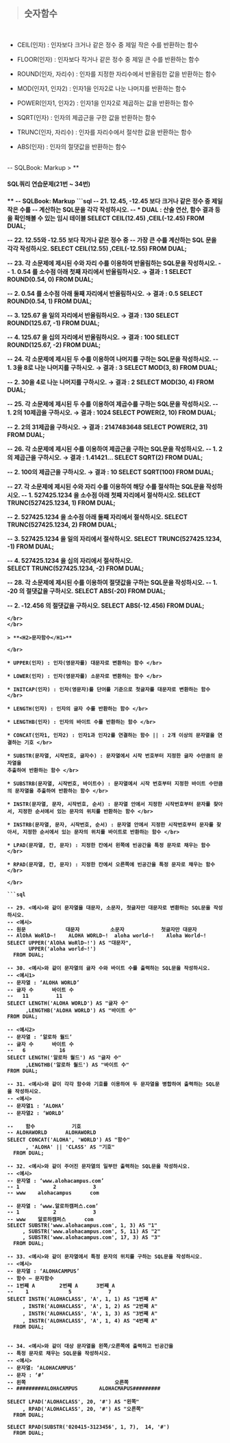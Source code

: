 > **<H2>숫자함수</H2>**

</br>

* CEIL(인자)           : 인자보다 크거나 같은 정수 중 제일 작은 수를 반환하는 함수 </br>

* FLOOR(인자)          : 인자보다 작거나 같은 정수 중 제일 큰 수를 반환하는 함수 </br>

* ROUND(인자, 자리수)   : 인자를 지정한 자리수에서 반올림한 값을 반환하는 함수 </br>

* MOD(인자1, 인자2)     : 인자1을 인자2로 나눈 나머지를 반환하는 함수 </br>

* POWER(인자1, 인자2)   : 인자1을 인자2로 제곱하는 값을 반환하는 함수 </br>

* SQRT(인자)           : 인자의 제곱근을 구한 값을 반환하는 함수 </br>

* TRUNC(인자, 자리수)   : 인자를 자리수에서 절삭한 값을 반환하는 함수 </br>

* ABS(인자)             : 인자의 절댓값을 반환하는 함수 </br>

</br>
-- SQLBook: Markup
> **<h4>SQL쿼리 연습문제(21번 ~ 34번) <h4>**
-- SQLBook: Markup
```sql
-- 21. 12.45, -12.45 보다 크거나 같은 정수 중 제일 작은 수를
-- 계산하는 SQL문을 각각 작성하시오.
-- * DUAL : 산술 연산, 함수 결과 등을 확인해볼 수 있는 임시 테이블
SELECT CEIL(12.45) ,CEIL(-12.45)
  FROM DUAL;

-- 22. 12.55와 -12.55 보다 작거나 같은 정수 중 
-- 가장 큰 수를 계산하는 SQL 문을 각각 작성하시오.
SELECT CEIL(12.55) ,CEIL(-12.55)
  FROM DUAL;

-- 23. 각 소문제에 제시된 수와 자리 수를 이용하여 반올림하는 SQL문을 작성하시오.
--  1. 0.54 를 소수점 아래 첫째 자리에서 반올림하시오. → 결과 : 1
SELECT ROUND(0.54, 0)
  FROM DUAL;

--  2. 0.54 를 소수점 아래 둘째 자리에서 반올림하시오. → 결과 : 0.5
SELECT ROUND(0.54, 1)
  FROM DUAL;

--  3. 125.67 을 일의 자리에서 반올림하시오. → 결과 : 130
SELECT ROUND(125.67, -1)
  FROM DUAL;

--  4. 125.67 을 십의 자리에서 반올림하시오. → 결과 : 100
SELECT ROUND(125.67, -2)
  FROM DUAL;

-- 24. 각 소문제에 제시된 두 수를 이용하여 나머지를 구하는 SQL문을 작성하시오.
--  1. 3을 8로 나눈 나머지를 구하시오. → 결과 : 3
SELECT MOD(3, 8) 
  FROM DUAL;

--  2. 30을 4로 나눈 나머지를 구하시오. → 결과 : 2
SELECT MOD(30, 4) 
  FROM DUAL;

-- 25. 각 소문제에 제시된 두 수를 이용하여 제곱수를 구하는 SQL문을 작성하시오.
--  1. 2의 10제곱을 구하시오. → 결과 : 1024
SELECT POWER(2, 10) 
  FROM DUAL;

--  2. 2의 31제곱을 구하시오. → 결과 : 2147483648
SELECT POWER(2, 31) 
  FROM DUAL;

-- 26. 각 소문제에 제시된 수를 이용하여 제곱근을 구하는 SQL문을 작성하시오.
--  1. 2의 제곱근을 구하시오. → 결과 : 1.41421...
SELECT SQRT(2) 
  FROM DUAL;

--  2. 100의 제곱근을 구하시오. → 결과 : 10
SELECT SQRT(100) 
  FROM DUAL;

-- 27. 각 소문제에 제시된 수와 자리 수를 이용하여 해당 수를 절삭하는 SQL문을 작성하시오.
--  1. 527425.1234 을 소수점 아래 첫째 자리에서 절삭하시오.
SELECT TRUNC(527425.1234, 1)
  FROM DUAL;

--  2. 527425.1234 을 소수점 아래 둘째 자리에서 절삭하시오.
SELECT TRUNC(527425.1234, 2)
  FROM DUAL;

--  3. 527425.1234 을 일의 자리에서 절삭하시오.
SELECT TRUNC(527425.1234, -1)
  FROM DUAL;

--  4. 527425.1234 을 십의 자리에서 절삭하시오.  
SELECT TRUNC(527425.1234, -2)
  FROM DUAL;

-- 28. 각 소문제에 제시된 수를 이용하여 절댓값을 구하는 SQL문을 작성하시오.
--  1. -20 의 절댓값을 구하시오.
SELECT ABS(-20)
  FROM DUAL;

--  2. -12.456 의 절댓값을 구하시오.
SELECT ABS(-12.456)
  FROM DUAL;

```
</br>  
</br>

> **<H2>문자함수</H1>**

</br>

* UPPER(인자) : 인자(영문자를) 대문자로 변환하는 함수 </br>

* LOWER(인자) : 인자(영문자를) 소문자로 변환하는 함수 </br>

* INITCAP(인자) : 인자(영문자)를 단어를 기준으로 첫글자를 대문자로 변환하는 함수 </br>

* LENGTH(인자) : 인자의 글자 수를 반환하는 함수 </br>

* LENGTHB(인자) : 인자의 바이트 수를 반환하는 함수 </br>

* CONCAT(인자1, 인자2) : 인자1과 인자2를 연결하는 함수 || : 2개 이상의 문자열을 연결하는 기호 </br>

* SUBSTR(문자열, 시작번호, 글자수) : 문자열에서 시작 번호부터 지정한 글자 수만큼의 문자열을 
추출하여 반환하는 함수 </br>

* SUBSTRB(문자열, 시작번호, 바이트수) : 문자열에서 시작 번호부터 지정한 바이트 수만큼의 문자열을 추출하여 반환하는 함수 </br>

* INSTR(문자열, 문자, 시작번호, 순서) : 문자열 안에서 지정한 시작번호부터 문자를 찾아서, 지정한 순서에서 있는 문자의 위치를 반환하는 함수 </br>

* INSTRB(문자열, 문자, 시작번호, 순서) : 문자열 안에서 지정한 시작번호부터 문자를 찾아서, 지정한 순서에서 있는 문자의 위치를 바이트로 반환하는 함수 </br>

* LPAD(문자열, 칸, 문자) : 지정한 칸에서 왼쪽에 빈공간을 특정 문자로 채우는 함수 </br>

* RPAD(문자열, 칸, 문자) : 지정한 칸에서 오른쪽에 빈공간을 특정 문자로 채우는 함수 </br>

</br>

```sql

-- 29. <예시>와 같이 문자열을 대문자, 소문자, 첫글자만 대문자로 변환하는 SQL문을 작성하시오.
-- <예시>
-- 원문             대문자          소문자            첫글자만 대문자
-- AlOhA WoRlD~!    ALOHA WORLD~!  aloha world~!    Aloha World~!
SELECT UPPER('AlOhA WoRlD~!') AS "대문자",
       UPPER('aloha world~!')
  FROM DUAL;

-- 30. <예시>와 같이 문자열의 글자 수와 바이트 수를 출력하는 SQL문을 작성하시오.
-- <예시1>
-- 문자열 : ‘ALOHA WORLD’
-- 글자 수      바이트 수 
--   11         11
SELECT LENGTH('ALOHA WORLD') AS "글자 수"
      ,LENGTHB('ALOHA WORLD') AS "바이트 수"
FROM DUAL;

-- <예시2>
-- 문자열 : ‘알로하 월드’
-- 글자 수      바이트 수 
--   6           16
SELECT LENGTH('알로하 월드') AS "글자 수"
      ,LENGTHB('알로하 월드') AS "바이트 수"
FROM DUAL;

-- 31. <예시>와 같이 각각 함수와 기호를 이용하여 두 문자열을 병합하여 출력하는 SQL문을 작성하시오.
-- <예시>
-- 문자열1 : ‘ALOHA’
-- 문자열2 : ‘WORLD’

--    함수            기호
-- ALOHAWORLD      ALOHAWORLD
SELECT CONCAT('ALOHA', 'WORLD') AS "함수"
      , 'ALOHA' || 'CLASS' AS "기호"
  FROM DUAL;

-- 32. <예시>와 같이 주어진 문자열의 일부만 출력하는 SQL문을 작성하시오.
-- <예시>
-- 문자열 : ‘www.alohacampus.com’
-- 1           2            3
-- www    alohacampus      com

-- 문자열 : ‘www.알로하캠퍼스.com’
-- 1           2            3
-- www    알로하캠퍼스      com
SELECT SUBSTR('www.alohacampus.com', 1, 3) AS "1"
     , SUBSTR('www.alohacampus.com', 5, 11) AS "2"
     , SUBSTR('www.alohacampus.com', 17, 3) AS "3"
  FROM DUAL;

-- 33. <예시>와 같이 문자열에서 특정 문자의 위치를 구하는 SQL문을 작성하시오.
-- <예시>
-- 문자열 : ‘ALOHACAMPUS’
-- 함수 – 문자함수
-- 1번째 A        2번째 A      3번째 A
--    1             5            7
SELECT INSTR('ALOHACLASS', 'A', 1, 1) AS "1번째 A"
     , INSTR('ALOHACLASS', 'A', 1, 2) AS "2번째 A"
     , INSTR('ALOHACLASS', 'A', 1, 3) AS "3번째 A"
     , INSTR('ALOHACLASS', 'A', 1, 4) AS "4번째 A"
  FROM DUAL;


-- 34. <예시>와 같이 대상 문자열을 왼쪽/오른쪽에 출력하고 빈공간을 
-- 특정 문자로 채우는 SQL문을 작성하시오.
-- <예시>
-- 문자열: ‘ALOHACAMPUS’
-- 문자 : ‘#’
-- 왼쪽                             오른쪽
-- #########ALOHACAMPUS       ALOHACMAPUS######### 

SELECT LPAD('ALOHACLASS', 20, '#') AS "왼쪽"
     , RPAD('ALOHACLASS', 20, '#') AS "오른쪽"
  FROM DUAL;   

SELECT RPAD(SUBSTR('020415-3123456', 1, 7),  14, '#')
  FROM DUAL; 

 ``` 
